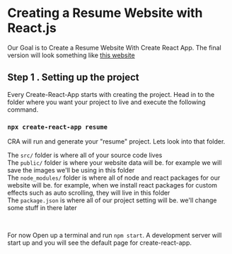 # Creating a Resume Website with React.js

Our Goal is to Create a Resume Website With Create React App.
The final version will look something like [this website](https://panahiparham.github.io/react-resume/)


## Step 1 . Setting up the project

Every Create-React-App starts with creating the project.
Head in to the folder where you want your project to live and execute the following command.

### `npx create-react-app resume`

CRA will run and generate your "resume" project.
Lets look into that folder.
<br />

The `src/` folder is where all of your source code lives<br />
The `public/` folder is where your website data will be. for example we will save the images we'll be using in this folder<br />
The `node_modules/` folder is where all of node and react packages for our website will be. for example, when we install react packages for custom effects such as auto scrolling, they will live in this folder<br />
The `package.json` is where all of our project setting will be. we'll change some stuff in there later<br />

<br />

For now Open up a terminal and run `npm start`. A development server will start up and you will see the default page for create-react-app.
